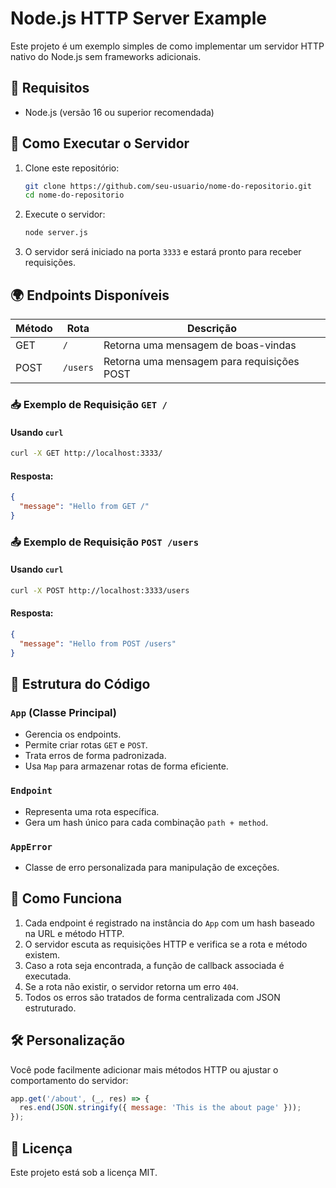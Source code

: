 # Node.js HTTP Server Example

Este projeto é um exemplo simples de como implementar um servidor HTTP nativo do Node.js sem frameworks adicionais.

## 📌 Requisitos

- Node.js (versão 16 ou superior recomendada)

## 🚀 Como Executar o Servidor

1. Clone este repositório:
   ```sh
   git clone https://github.com/seu-usuario/nome-do-repositorio.git
   cd nome-do-repositorio
   ```

2. Execute o servidor:
   ```sh
   node server.js
   ```

3. O servidor será iniciado na porta `3333` e estará pronto para receber requisições.

## 🌍 Endpoints Disponíveis

| Método | Rota      | Descrição |
|--------|----------|------------|
| GET    | `/`      | Retorna uma mensagem de boas-vindas |
| POST   | `/users` | Retorna uma mensagem para requisições POST |

### 📥 Exemplo de Requisição `GET /`

#### Usando `curl`
```sh
curl -X GET http://localhost:3333/
```

#### Resposta:
```json
{
  "message": "Hello from GET /"
}
```

### 📤 Exemplo de Requisição `POST /users`

#### Usando `curl`
```sh
curl -X POST http://localhost:3333/users
```

#### Resposta:
```json
{
  "message": "Hello from POST /users"
}
```

## 🔧 Estrutura do Código

### `App` (Classe Principal)
- Gerencia os endpoints.
- Permite criar rotas `GET` e `POST`.
- Trata erros de forma padronizada.
- Usa `Map` para armazenar rotas de forma eficiente.

### `Endpoint`
- Representa uma rota específica.
- Gera um hash único para cada combinação `path + method`.

### `AppError`
- Classe de erro personalizada para manipulação de exceções.

## 📖 Como Funciona

1. Cada endpoint é registrado na instância do `App` com um hash baseado na URL e método HTTP.
2. O servidor escuta as requisições HTTP e verifica se a rota e método existem.
3. Caso a rota seja encontrada, a função de callback associada é executada.
4. Se a rota não existir, o servidor retorna um erro `404`.
5. Todos os erros são tratados de forma centralizada com JSON estruturado.

## 🛠 Personalização

Você pode facilmente adicionar mais métodos HTTP ou ajustar o comportamento do servidor:
```js
app.get('/about', (_, res) => {
  res.end(JSON.stringify({ message: 'This is the about page' }));
});
```

## 📜 Licença

Este projeto está sob a licença MIT.

